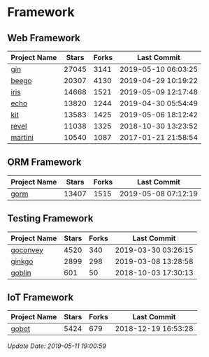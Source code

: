 # Framework

## Web Framework

| Project Name | Stars | Forks | Last Commit |
| ------------ | ----- | ----- | ----------- |
| [gin](https://github.com/gin-gonic/gin) | 27045 | 3141 | 2019-05-10 06:03:25 |
| [beego](https://github.com/astaxie/beego) | 20307 | 4130 | 2019-04-29 10:19:22 |
| [iris](https://github.com/kataras/iris) | 14668 | 1521 | 2019-05-09 12:17:48 |
| [echo](https://github.com/labstack/echo) | 13820 | 1244 | 2019-04-30 05:54:49 |
| [kit](https://github.com/go-kit/kit) | 13583 | 1425 | 2019-05-06 18:12:42 |
| [revel](https://github.com/revel/revel) | 11038 | 1325 | 2018-10-30 13:23:52 |
| [martini](https://github.com/go-martini/martini) | 10540 | 1087 | 2017-01-21 21:58:54 |

## ORM Framework

| Project Name | Stars | Forks | Last Commit |
| ------------ | ----- | ----- | ----------- |
| [gorm](https://github.com/jinzhu/gorm) | 13407 | 1515 | 2019-05-08 07:12:19 |

## Testing Framework

| Project Name | Stars | Forks | Last Commit |
| ------------ | ----- | ----- | ----------- |
| [goconvey](https://github.com/smartystreets/goconvey) | 4520 | 340 | 2019-03-30 03:26:15 |
| [ginkgo](https://github.com/onsi/ginkgo) | 2899 | 298 | 2019-03-08 13:28:58 |
| [goblin](https://github.com/franela/goblin) | 601 | 50 | 2018-10-03 17:30:13 |

## IoT Framework

| Project Name | Stars | Forks | Last Commit |
| ------------ | ----- | ----- | ----------- |
| [gobot](https://github.com/hybridgroup/gobot) | 5424 | 679 | 2018-12-19 16:53:28 |

*Update Date: 2019-05-11 19:00:59*